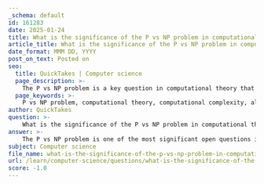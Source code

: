 ```yaml
---
_schema: default
id: 161283
date: 2025-01-24
title: What is the significance of the P vs NP problem in computational theory?
article_title: What is the significance of the P vs NP problem in computational theory?
date_format: MMM DD, YYYY
post_on_text: Posted on
seo:
  title: QuickTakes | Computer science
  page_description: >-
    The P vs NP problem is a key question in computational theory that explores the relationship between problems that can be verified quickly and those that can be solved quickly, impacting algorithm design, cryptographic security, and the philosophy of computation.
  page_keywords: >-
    P vs NP problem, computational theory, computational complexity, algorithm design, cryptography, NP-hard problems, polynomial time, heuristic algorithms, cybersecurity, philosophical implications, interdisciplinary research
author: QuickTakes
question: >-
    What is the significance of the P vs NP problem in computational theory?
answer: >-
    The P vs NP problem is one of the most significant open questions in computational theory and has profound implications for various fields, including computer science, mathematics, and cryptography. Here are some key points highlighting its significance:\n\n1. **Understanding Computational Complexity**: The P vs NP problem seeks to determine whether every problem whose solution can be verified quickly (in polynomial time, denoted as NP) can also be solved quickly (in polynomial time, denoted as P). If P = NP, it would imply that problems that are currently considered hard to solve (like many optimization and decision problems) could be solved efficiently. Conversely, if P ≠ NP, it would confirm that there are inherent limitations to what can be computed efficiently.\n\n2. **Implications for Algorithm Design**: The resolution of the P vs NP question would fundamentally change the landscape of algorithm design. If P = NP, it would lead to the development of efficient algorithms for a wide range of problems, including those in fields such as operations research, artificial intelligence, and network design. On the other hand, if P ≠ NP, it would reinforce the need for heuristic and approximation algorithms for solving NP-hard problems, guiding researchers to focus on practical solutions rather than exact ones.\n\n3. **Cryptography and Security**: Many cryptographic systems rely on the assumption that certain problems are hard to solve (i.e., they are NP-hard). If P were to equal NP, it could potentially compromise the security of these systems, as efficient algorithms could be developed to break encryption schemes. This makes the P vs NP problem not only a theoretical concern but also a practical one for cybersecurity.\n\n4. **Philosophical and Theoretical Implications**: The P vs NP problem raises fundamental questions about the nature of computation and problem-solving. It challenges our understanding of what it means for a problem to be "hard" and whether there are limits to human and machine reasoning. This philosophical aspect has implications for fields beyond computer science, influencing discussions in mathematics, logic, and cognitive science.\n\n5. **Research and Collaboration**: The P vs NP problem has spurred extensive research and collaboration across disciplines. It has led to the development of various complexity classes and a deeper understanding of computational limits. The ongoing investigation into this problem fosters interdisciplinary dialogue, as insights from mathematics, computer science, and even physics can inform approaches to tackling it.\n\nIn summary, the significance of the P vs NP problem lies in its potential to reshape our understanding of computational complexity, influence algorithm design, impact cryptographic security, and provoke philosophical inquiries about computation itself. Its resolution could have far-reaching consequences across multiple domains.
subject: Computer science
file_name: what-is-the-significance-of-the-p-vs-np-problem-in-computational-theory.md
url: /learn/computer-science/questions/what-is-the-significance-of-the-p-vs-np-problem-in-computational-theory
score: -1.0
---
```


&nbsp;